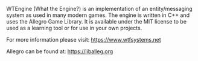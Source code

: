
WTEngine (What the Engine?) is an implementation of an entity/messaging system as used in many modern games.
The engine is written in C++ and uses the Allegro Game Library.
It is available under the MIT license to be used as a learning tool or for use in your own projects.

For more information please visit:  https://www.wtfsystems.net

Allegro can be found at:  https://liballeg.org
